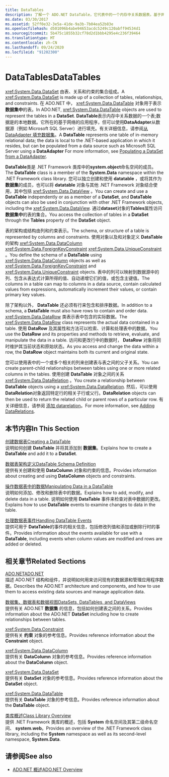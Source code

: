 ```yaml
---
title: DataTables
description: 了解一个 ADO.NET DataTable，它代表中的一个内存中关系数据表。基于网络的应用程序所在位置。
ms.date: 03/30/2017
ms.assetid: 52ff0e32-3e5a-41de-9a3b-7b04ea52b83e
ms.openlocfilehash: d501096b4abe94653acdc5249c120abff94534d1
ms.sourcegitcommit: 5b475c1855b32cf78d2d1bbb4295e4c236f39464
ms.translationtype: MT
ms.contentlocale: zh-CN
ms.lasthandoff: 09/24/2020
ms.locfileid: "91202300"
---
```

# <a name="datatables"></a><span data-ttu-id="08b3e-103">DataTables</span><span class="sxs-lookup"><span data-stu-id="08b3e-103">DataTables</span></span>

<span data-ttu-id="08b3e-104"><xref:System.Data.DataSet> 由表、关系和约束的集合组成。</span><span class="sxs-lookup"><span data-stu-id="08b3e-104">A <xref:System.Data.DataSet> is made up of a collection of tables, relationships, and constraints.</span></span> <span data-ttu-id="08b3e-105">在 ADO.NET 中， <xref:System.Data.DataTable> 对象用于表示 **数据集中**的表。</span><span class="sxs-lookup"><span data-stu-id="08b3e-105">In ADO.NET, <xref:System.Data.DataTable> objects are used to represent the tables in a **DataSet**.</span></span> <span data-ttu-id="08b3e-106">**DataTable**表示内存中关系数据的一个表;数据是的本地数据。它所在的基于网络的应用程序，但可以使用**DataAdapter**从数据源（例如 Microsoft SQL Server）进行填充。有关详细信息，请参阅[从 DataAdapter 填充数据集](../populating-a-dataset-from-a-dataadapter.md)。</span><span class="sxs-lookup"><span data-stu-id="08b3e-106">A **DataTable** represents one table of in-memory relational data; the data is local to the .NET-based application in which it resides, but can be populated from a data source such as Microsoft SQL Server using a **DataAdapter** For more information, see [Populating a DataSet from a DataAdapter](../populating-a-dataset-from-a-dataadapter.md).</span></span>  
  
 <span data-ttu-id="08b3e-107">**DataTable**类是 .NET Framework 类库中的**system.object**命名空间的成员。</span><span class="sxs-lookup"><span data-stu-id="08b3e-107">The **DataTable** class is a member of the **System.Data** namespace within the .NET Framework class library.</span></span> <span data-ttu-id="08b3e-108">您可以独立创建和使用 **datatable** ，或将其作为 **数据集**的成员，也可以将 **datatable** 对象与其他 .NET Framework 对象结合使用，其中包括 <xref:System.Data.DataView> 。</span><span class="sxs-lookup"><span data-stu-id="08b3e-108">You can create and use a **DataTable** independently or as a member of a **DataSet**, and **DataTable** objects can also be used in conjunction with other .NET Framework objects, including the <xref:System.Data.DataView>.</span></span> <span data-ttu-id="08b3e-109">通过**dataset**对象的**Tables**属性访问**数据集中**的表的集合。</span><span class="sxs-lookup"><span data-stu-id="08b3e-109">You access the collection of tables in a **DataSet** through the **Tables** property of the **DataSet** object.</span></span>  
  
 <span data-ttu-id="08b3e-110">表的架构或结构由列和约束表示。</span><span class="sxs-lookup"><span data-stu-id="08b3e-110">The schema, or structure of a table is represented by columns and constraints.</span></span> <span data-ttu-id="08b3e-111">使用对象以及和对象定义 **DataTable** 的架构 <xref:System.Data.DataColumn> <xref:System.Data.ForeignKeyConstraint> <xref:System.Data.UniqueConstraint> 。</span><span class="sxs-lookup"><span data-stu-id="08b3e-111">You define the schema of a **DataTable** using <xref:System.Data.DataColumn> objects as well as <xref:System.Data.ForeignKeyConstraint> and <xref:System.Data.UniqueConstraint> objects.</span></span> <span data-ttu-id="08b3e-112">表中的列可以映射到数据源中的列、包含从表达式计算所得的值、自动递增它们的值，或包含主键值。</span><span class="sxs-lookup"><span data-stu-id="08b3e-112">The columns in a table can map to columns in a data source, contain calculated values from expressions, automatically increment their values, or contain primary key values.</span></span>  
  
 <span data-ttu-id="08b3e-113">除了架构以外， **DataTable** 还必须有行来包含和排序数据。</span><span class="sxs-lookup"><span data-stu-id="08b3e-113">In addition to a schema, a **DataTable** must also have rows to contain and order data.</span></span> <span data-ttu-id="08b3e-114"><xref:System.Data.DataRow> 类表示表中包含的实际数据。</span><span class="sxs-lookup"><span data-stu-id="08b3e-114">The <xref:System.Data.DataRow> class represents the actual data contained in a table.</span></span> <span data-ttu-id="08b3e-115">使用 **DataRow** 及其属性和方法可以检索、计算和处理表中的数据。</span><span class="sxs-lookup"><span data-stu-id="08b3e-115">You use the **DataRow** and its properties and methods to retrieve, evaluate, and manipulate the data in a table.</span></span> <span data-ttu-id="08b3e-116">访问和更改行中的数据时， **DataRow** 对象将同时维护其当前状态和原始状态。</span><span class="sxs-lookup"><span data-stu-id="08b3e-116">As you access and change the data within a row, the **DataRow** object maintains both its current and original state.</span></span>  
  
 <span data-ttu-id="08b3e-117">您可以使用表中的一个或多个相关的列来创建表与表之间的父子关系。</span><span class="sxs-lookup"><span data-stu-id="08b3e-117">You can create parent-child relationships between tables using one or more related columns in the tables.</span></span> <span data-ttu-id="08b3e-118">使用创建 **DataTable** 对象之间的关系 <xref:System.Data.DataRelation> 。</span><span class="sxs-lookup"><span data-stu-id="08b3e-118">You create a relationship between **DataTable** objects using a <xref:System.Data.DataRelation>.</span></span> <span data-ttu-id="08b3e-119">然后，可以使用**DataRelation**对象返回特定行的相关子行或父行。</span><span class="sxs-lookup"><span data-stu-id="08b3e-119">**DataRelation** objects can then be used to return the related child or parent rows of a particular row.</span></span> <span data-ttu-id="08b3e-120">有关详细信息，请参阅 [添加 datarelation](adding-datarelations.md)。</span><span class="sxs-lookup"><span data-stu-id="08b3e-120">For more information, see [Adding DataRelations](adding-datarelations.md).</span></span>  
  
## <a name="in-this-section"></a><span data-ttu-id="08b3e-121">本节内容</span><span class="sxs-lookup"><span data-stu-id="08b3e-121">In This Section</span></span>  

 [<span data-ttu-id="08b3e-122">创建数据表</span><span class="sxs-lookup"><span data-stu-id="08b3e-122">Creating a DataTable</span></span>](creating-a-datatable.md)  
 <span data-ttu-id="08b3e-123">说明如何创建 **DataTable** 并将其添加到 **数据集**。</span><span class="sxs-lookup"><span data-stu-id="08b3e-123">Explains how to create a **DataTable** and add it to a **DataSet**.</span></span>  
  
 [<span data-ttu-id="08b3e-124">数据表架构定义</span><span class="sxs-lookup"><span data-stu-id="08b3e-124">DataTable Schema Definition</span></span>](datatable-schema-definition.md)  
 <span data-ttu-id="08b3e-125">提供有关创建和使用 **DataColumn** 对象和约束的信息。</span><span class="sxs-lookup"><span data-stu-id="08b3e-125">Provides information about creating and using **DataColumn** objects and constraints.</span></span>  
  
 [<span data-ttu-id="08b3e-126">操作数据表中的数据</span><span class="sxs-lookup"><span data-stu-id="08b3e-126">Manipulating Data in a DataTable</span></span>](manipulating-data-in-a-datatable.md)  
 <span data-ttu-id="08b3e-127">说明如何添加、修改和删除表中的数据。</span><span class="sxs-lookup"><span data-stu-id="08b3e-127">Explains how to add, modify, and delete data in a table.</span></span> <span data-ttu-id="08b3e-128">说明如何使用 **DataTable** 事件来检查对表中数据的更改。</span><span class="sxs-lookup"><span data-stu-id="08b3e-128">Explains how to use **DataTable** events to examine changes to data in the table.</span></span>  
  
 [<span data-ttu-id="08b3e-129">处理数据表事件</span><span class="sxs-lookup"><span data-stu-id="08b3e-129">Handling DataTable Events</span></span>](handling-datatable-events.md)  
 <span data-ttu-id="08b3e-130">提供可用于 **DataTable**的事件的相关信息，包括修改列值和添加或删除行时的事件。</span><span class="sxs-lookup"><span data-stu-id="08b3e-130">Provides information about the events available for use with a **DataTable**, including events when column values are modified and rows are added or deleted.</span></span>  
  
## <a name="related-sections"></a><span data-ttu-id="08b3e-131">相关章节</span><span class="sxs-lookup"><span data-stu-id="08b3e-131">Related Sections</span></span>  

 [<span data-ttu-id="08b3e-132">ADO.NET</span><span class="sxs-lookup"><span data-stu-id="08b3e-132">ADO.NET</span></span>](../index.md)  
 <span data-ttu-id="08b3e-133">描述 ADO.NET 结构和组件，并说明如何用来访问现有的数据源和管理应用程序数据。</span><span class="sxs-lookup"><span data-stu-id="08b3e-133">Describes the ADO.NET architecture and components, and how to use them to access existing data sources and manage application data.</span></span>  
  
 [<span data-ttu-id="08b3e-134">数据集、数据表和数据视图</span><span class="sxs-lookup"><span data-stu-id="08b3e-134">DataSets, DataTables, and DataViews</span></span>](index.md)  
 <span data-ttu-id="08b3e-135">提供有关 ADO.NET **数据集** 的信息，包括如何创建表之间的关系。</span><span class="sxs-lookup"><span data-stu-id="08b3e-135">Provides information about the ADO.NET **DataSet** including how to create relationships between tables.</span></span>  
  
 <xref:System.Data.Constraint>  
 <span data-ttu-id="08b3e-136">提供有关 **约束** 对象的参考信息。</span><span class="sxs-lookup"><span data-stu-id="08b3e-136">Provides reference information about the **Constraint** object.</span></span>  
  
 <xref:System.Data.DataColumn>  
 <span data-ttu-id="08b3e-137">提供有关 **DataColumn** 对象的参考信息。</span><span class="sxs-lookup"><span data-stu-id="08b3e-137">Provides reference information about the **DataColumn** object.</span></span>  
  
 <xref:System.Data.DataSet>  
 <span data-ttu-id="08b3e-138">提供有关 **DataSet** 对象的参考信息。</span><span class="sxs-lookup"><span data-stu-id="08b3e-138">Provides reference information about the **DataSet** object.</span></span>  
  
 <xref:System.Data.DataTable>  
 <span data-ttu-id="08b3e-139">提供有关 **DataTable** 对象的参考信息。</span><span class="sxs-lookup"><span data-stu-id="08b3e-139">Provides reference information about the **DataTable** object.</span></span>  
  
 [<span data-ttu-id="08b3e-140">类库概述</span><span class="sxs-lookup"><span data-stu-id="08b3e-140">Class Library Overview</span></span>](../../../../standard/class-library-overview.md)  
 <span data-ttu-id="08b3e-141">提供 .NET Framework 类库的概述，包括 **System** 命名空间及其第二级命名空间、 **system.web**。</span><span class="sxs-lookup"><span data-stu-id="08b3e-141">Provides an overview of the .NET Framework class library, including the **System** namespace as well as its second-level namespace, **System.Data**.</span></span>  
  
## <a name="see-also"></a><span data-ttu-id="08b3e-142">请参阅</span><span class="sxs-lookup"><span data-stu-id="08b3e-142">See also</span></span>

- [<span data-ttu-id="08b3e-143">ADO.NET 概述</span><span class="sxs-lookup"><span data-stu-id="08b3e-143">ADO.NET Overview</span></span>](../ado-net-overview.md)
